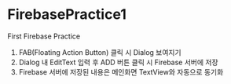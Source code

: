 # FirebasePractice1
First Firebase Practice

1.  FAB(Floating Action Button) 클릭 시 Dialog 보여지기
2.  Dialog 내 EditText 입력 후 ADD 버튼 클릭 시 Firebase 서버에 저장
3.  Firebase 서버에 저장된 내용은 메인화면 TextView와 자동으로 동기화
